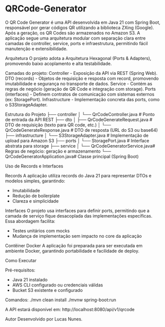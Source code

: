 # QRCode-Generator
O QR Code Generator é uma API desenvolvida em Java 21 com Spring Boot, responsável por gerar códigos QR utilizando a biblioteca ZXing (Google). Após a geração, os QR Codes são armazenados no Amazon S3.
A aplicação segue uma arquitetura modular com separação clara entre camadas de controller, service, ports e infraestrutura, permitindo fácil manutenção e extensibilidade.

Arquitetura
O projeto adota a Arquitetura Hexagonal (Ports & Adapters), promovendo baixo acoplamento e alta testabilidade.

Camadas do projeto:
Controller - Exposição da API via REST (Spring Web).
DTO (records) - Objetos de requisição e resposta com record, promovendo imutabilidade e segurança no transporte de dados.
Service - Contém as regras de negócio (geração de QR Code e integração com storage).
Ports (interfaces) - Definem contratos de comunicação com sistemas externos (ex: StoragePort).
Infrastructure - Implementação concreta das ports, como o S3StorageAdapter.

Estrutura do Projeto
├── controller
│   └── QrCodeController.java      # Ponto de entrada da API REST
├── dto
│   ├── QrCodeGenerateRequest.java # DTO de requisição (texto para QR code, etc.)
│   └── QrCodeGenerateResponse.java # DTO de resposta (URL do S3 ou base64)
├── infrastructure
│   └── S3StorageAdapter.java      # Implementação de upload para Amazon S3
├── ports
│   └── StoragePort.java           # Interface abstrata para storage
├── service
│   └── QrCodeGeneratorService.java# Regras de negócio: geração e armazenamento
└── QrCodeGeneratorApplication.java# Classe principal (Spring Boot)

Uso de Records e Interfaces

Records
A aplicação utiliza records do Java 21 para representar DTOs e modelos simples, garantindo:
- Imutabilidade
- Redução de boilerplate
- Clareza e simplicidade

Interfaces
O projeto usa interfaces para definir ports, permitindo que a camada de serviço fique desacoplada das implementações específicas.
Essa abordagem facilita:
- Testes unitários com mocks
- Mudança de implementação sem impacto no core da aplicação

Contêiner Docker
A aplicação foi preparada para ser executada em ambiente Docker, garantindo portabilidade e facilidade de deploy.

Como Executar

Pré-requisitos:
- Java 21 instalado
- AWS CLI configurado ou credenciais válidas
- Bucket S3 existente e configurado

Comandos:
./mvn clean install
./mvnw spring-boot:run

A API estará disponível em:
http://localhost:8080/api/v1/qrcode

Autor
Desenvolvido por Lucas Nunes.
